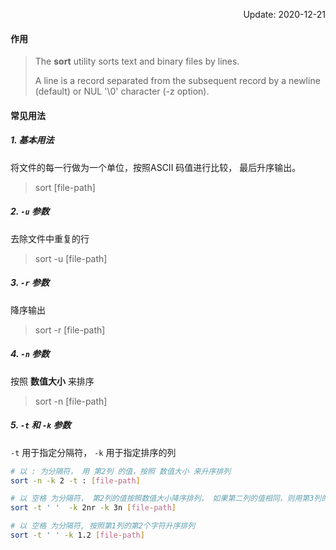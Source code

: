<p align="right">Update: 2020-12-21</p>



#### 作用

> The **sort** utility sorts text and binary files by lines. 
>
> A line is a record separated from the subsequent record by a newline (default) or NUL '\0' character (-z option). 



#### 常见用法

##### 1. 基本用法

将文件的每一行做为一个单位，按照ASCII 码值进行比较， 最后升序输出。

> sort [file-path]



##### 2.  `-u` 参数

去除文件中重复的行

> sort -u [file-path]



##### 3. `-r` 参数

降序输出

> sort -r [file-path]



##### 4. `-n` 参数

按照 **数值大小** 来排序

> sort -n [file-path]



##### 5.  `-t` 和 `-k` 参数

`-t` 用于指定分隔符， `-k` 用于指定排序的列

```bash
# 以 : 为分隔符， 用 第2列 的值，按照 数值大小 来升序排列
sort -n -k 2 -t : [file-path]

# 以 空格 为分隔符， 第2列的值按照数值大小降序排列， 如果第二列的值相同，则用第3列的值按照数值大小升序排列
sort -t ' '  -k 2nr -k 3n [file-path]

# 以 空格 为分隔符, 按照第1列的第2个字符升序排列
sort -t ' ' -k 1.2 [file-path]
```











